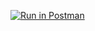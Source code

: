 [![Run in Postman](https://run.pstmn.io/button.svg)](https://app.getpostman.com/run-collection/cb94616eddc28a8859de#?env%5BCSC3916_HW1%5D=W3sia2V5IjoiZWNob19ib2R5IiwidmFsdWUiOiJIZWxsbyBXb3JsZCIsImVuYWJsZWQiOnRydWUsInR5cGUiOiJ0ZXh0In0seyJrZXkiOiIkZWNob19ib2R5IiwidmFsdWUiOiIiLCJlbmFibGVkIjp0cnVlLCJ0eXBlIjoidGV4dCJ9XQ==)